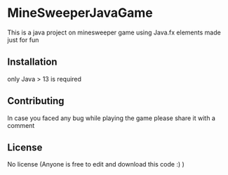 # MineSweeperJavaGame
This is a java project on minesweeper game using Java.fx elements 
made just for fun


## Installation

only Java > 13 is required

## Contributing

In case you faced any bug while playing the game please share it with a comment

## License

No license (Anyone is free to edit and download this code :) )
